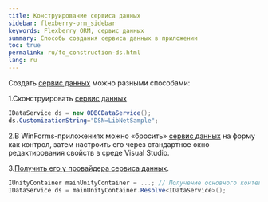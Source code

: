 ```yaml
---
title: Конструирование сервиса данных
sidebar: flexberry-orm_sidebar
keywords: Flexberry ORM, сервис данных
summary: Способы создания сервиса данных в приложении
toc: true
permalink: ru/fo_construction-ds.html
lang: ru
---
```


Создать [сервис данных](fo_data-service.html) можно разными способами:

1.Сконструировать [сервис данных](fo_data-service.html)

```csharp
IDataService ds = new ODBCDataService();
ds.CustomizationString="DSN=LibNetSample";
```

2.В WinForms-приложениях можно «бросить» [сервис данных](fo_data-service.html) на форму как контрол, затем настроить его через стандартное окно редактирования свойств в среде Visual Studio.

3.[Получить его у провайдера сервиса данных](fo_ds-provider.html).

```csharp
IUnityContainer mainUnityContainer = ...; // Получение основного контейнера для работы с Unity.
IDataService ds = mainUnityContainer.Resolve<IDataService>();
```
